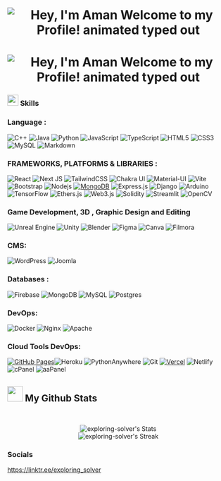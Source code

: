 <h1 align="center"> <img src="https://readme-typing-svg.demolab.com?font=Operator+Mono&size=37&duration=2800&pause=4000&color=FAFAFA&center=true&vCenter=true&width=940&height=50&lines=Hey%2C+I'm+Aman" align="middle" alt="Hey, I'm Aman Welcome to my Profile! animated typed out"> </h1>

<h1 align="center"> <img src="https://readme-typing-svg.demolab.com?font=Operator+Mono&size=37&duration=4800&pause=2000&color=FAFAFA&center=true&vCenter=true&width=940&height=50&lines=Welcome+to+my+Github+Profile!" align="middle" alt="Hey, I'm Aman Welcome to my Profile! animated typed out"> </h1>


### <img src="https://media2.giphy.com/media/QssGEmpkyEOhBCb7e1/giphy.gif?cid=ecf05e47a0n3gi1bfqntqmob8g9aid1oyj2wr3ds3mg700bl&rid=giphy.gif" width ="25"> <b> Skills </b>

### Language :
![C++](https://img.shields.io/badge/-C++-00599C?style=flat-square&logo=c)
![Java](https://img.shields.io/badge/-java-E34A86?style=flat-square&logo=openjdk)
![Python](https://img.shields.io/badge/-Python-black?style=flat-square&logo=Python)
![JavaScript](https://img.shields.io/badge/-JavaScript-black?style=flat-square&logo=javascript)
![TypeScript](https://img.shields.io/badge/typescript-%23007ACC.svg?style=flat&logo=typescript&logoColor=white)
![HTML5](https://img.shields.io/badge/-HTML5-E34F26?style=flat-square&logo=html5&logoColor=white)
![CSS3](https://img.shields.io/badge/-CSS3-1572B6?style=flat-square&logo=css3)
![MySQL](https://img.shields.io/badge/-MySQL-black?style=flat-square&logo=mysql)
 ![Markdown](https://img.shields.io/badge/markdown-%23000000.svg?style=flat&logo=markdown&logoColor=white)


### FRAMEWORKS, PLATFORMS & LIBRARIES :

![React](https://img.shields.io/badge/-React-black?style=flat-square&logo=react)
![Next JS](https://img.shields.io/badge/Next-black?style=flat&logo=next.js&logoColor=white)
![TailwindCSS](https://img.shields.io/badge/tailwindcss-%2338B2AC.svg?style=flat&logo=tailwind-css&logoColor=white)
![Chakra UI](https://img.shields.io/badge/Chakra_UI-%23319799.svg?style=flat&logo=chakra-ui&logoColor=white)
![Material-UI](https://img.shields.io/badge/Material--UI-%230081CB.svg?style=flat&logo=material-ui&logoColor=white)
![Vite](https://img.shields.io/badge/vite-%23646CFF.svg?style=flat&logo=vite&logoColor=white)
![Bootstrap](https://img.shields.io/badge/-Bootstrap-563D7C?style=flat-square&logo=bootstrap)
![Nodejs](https://img.shields.io/badge/-Nodejs-black?style=flat-square&logo=Node.js)
<a href="#"><img alt="MongoDB" src ="https://img.shields.io/badge/MongoDB-%234ea94b.svg?logo=mongodb&logoColor=white"></a>
![Express.js](https://img.shields.io/badge/express.js-%23404d59.svg?style=flat&logo=express&logoColor=%2361DAFB)
![Django](https://img.shields.io/badge/Django-%23092E20.svg?style=flat&logo=django&logoColor=white)
![Arduino](https://img.shields.io/badge/Arduino-%2300979D.svg?style=flat&logo=arduino&logoColor=white)
![TensorFlow](https://img.shields.io/badge/TensorFlow-%23FF6F00.svg?style=flat&logo=tensorflow&logoColor=white)
![Ethers.js](https://img.shields.io/badge/Ethers.js-%231C1E24.svg?style=flat&logo=ethereum&logoColor=white)
![Web3.js](https://img.shields.io/badge/Web3.js-%236E76FF.svg?style=flat&logo=ethereum&logoColor=white)
![Solidity](https://img.shields.io/badge/Solidity-%23339933.svg?style=flat&logo=solidity&logoColor=white)
![Streamlit](https://img.shields.io/badge/Streamlit-%235F4687.svg?style=flat&logo=streamlit&logoColor=white)
![OpenCV](https://img.shields.io/badge/OpenCV-%23FFD43B.svg?style=flat&logo=opencv&logoColor=white)

### Game Development, 3D , Graphic Design and Editing

![Unreal Engine](https://img.shields.io/badge/Unreal_Engine-%23313131.svg?style=flat&logo=unreal-engine&logoColor=white)
![Unity](https://img.shields.io/badge/Unity-%23000000.svg?style=flat&logo=unity&logoColor=white)
![Blender](https://img.shields.io/badge/Blender-%23F5792A.svg?style=flat&logo=blender&logoColor=white)
![Figma](https://img.shields.io/badge/Figma-%23F24E1E.svg?style=flat&logo=figma&logoColor=white)
![Canva](https://img.shields.io/badge/Canva-%2300C4CC.svg?style=flat&logo=canva&logoColor=white)
![Filmora](https://img.shields.io/badge/Filmora-%23000000.svg?style=flat&logo=wondersharefilmora&logoColor=white)

### CMS:
![WordPress](https://img.shields.io/badge/WordPress-%23117AC9.svg?style=flat&logo=wordpress&logoColor=white)
![Joomla](https://img.shields.io/badge/Joomla-%23066CC2.svg?style=flat&logo=joomla&logoColor=white)

### Databases :

![Firebase](https://img.shields.io/badge/Firebase-039BE5?style=flat&logo=Firebase&logoColor=white) ![MongoDB](https://img.shields.io/badge/MongoDB-%234ea94b.svg?style=flat&logo=mongodb&logoColor=white) ![MySQL](https://img.shields.io/badge/mysql-%2300000f.svg?style=flat&logo=mysql&logoColor=white) ![Postgres](https://img.shields.io/badge/postgres-%23316192.svg?style=flat&logo=postgresql&logoColor=white)


### DevOps:
![Docker](https://img.shields.io/badge/docker-%230db7ed.svg?style=flat&logo=docker&logoColor=white)
![Nginx](https://img.shields.io/badge/Nginx-%23269539.svg?style=flat&logo=nginx&logoColor=white)
![Apache](https://img.shields.io/badge/Apache-%23D22128.svg?style=flat&logo=apache&logoColor=white)

### Cloud Tools DevOps:

<a href="#"><img alt="GitHub Pages" src="https://img.shields.io/badge/GitHub%20Pages-%23327FC7.svg?logo=github&logoColor=white"></a>![Heroku](https://img.shields.io/badge/Heroku-%23430098.svg?style=flat&logo=heroku&logoColor=white)
![PythonAnywhere](https://img.shields.io/badge/PythonAnywhere-%230C7BAA.svg?style=flat&logo=pythonanywhere&logoColor=white)
![Git](https://img.shields.io/badge/-Git-black?style=flat-square&logo=git)
<a href="#"><img alt="Vercel" src="https://img.shields.io/badge/Vercel%20-%23000000.svg?logo=vercel&logoColor=white"></a>
![Netlify](https://img.shields.io/badge/netlify-%23000000.svg?style=flat&logo=netlify&logoColor=#00C7B7)
![cPanel](https://img.shields.io/badge/cPanel-%23FF6C2C.svg?style=flat&logo=cpanel&logoColor=white)
![aaPanel](https://img.shields.io/badge/aaPanel-%231E90FF.svg?style=flat&logo=aaPanel&logoColor=white)


## <img src="https://media.giphy.com/media/iY8CRBdQXODJSCERIr/giphy.gif" width="35"><b> My Github Stats </b>
<br>
<div align="center">

![exploring-solver's Stats](https://github-readme-stats.vercel.app/api?username=exploring-solver&theme=vue-dark&show_icons=true&hide_border=true&count_private=true) <br>
![exploring-solver's Streak](https://github-readme-streak-stats.herokuapp.com/?user=exploring-solver&theme=vue-dark&hide_border=true)

</div>

### <b> Socials </b>
https://linktr.ee/exploring_solver
